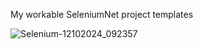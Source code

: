 My workable SeleniumNet project templates

![Selenium-12102024_092357](https://github.com/user-attachments/assets/19deac83-2729-4520-bbf0-59093d7a7a9c)
